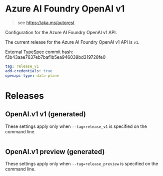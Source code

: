 # Azure AI Foundry OpenAI v1

> see https://aka.ms/autorest

Configuration for the Azure AI Foundry OpenAI v1 API.

The current release for the Azure AI Foundry OpenAI v1 API is `v1`.

External TypeSpec commit hash: f3b43aae7637eb7baf1b5ea946039bd319728fe0

``` yaml
tag: release_v1
add-credentials: true
openapi-type: data-plane
```

# Releases

## OpenAI.v1 v1 (generated)
These settings apply only when `--tag=release_v1` is specified on the command line.

``` yaml $(tag) == 'release_v1'
```

## OpenAI.v1 preview (generated)
These settings apply only when `--tag=release_preview` is specified on the command line.

``` yaml $(tag) == 'release_preview'
```